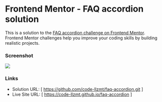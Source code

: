 # Frontend Mentor - FAQ accordion solution

This is a solution to the [FAQ accordion challenge on Frontend Mentor](https://www.frontendmentor.io/challenges/faq-accordion-wyfFdeBwBz). Frontend Mentor challenges help you improve your coding skills by building realistic projects. 


### Screenshot

![](./screenshot-faq-accordion.png)


### Links

- Solution URL: [ https://github.com/code-llzmt/faq-accordion.git ]
- Live Site URL: [ https://code-llzmt.github.io/faq-accordion ]
